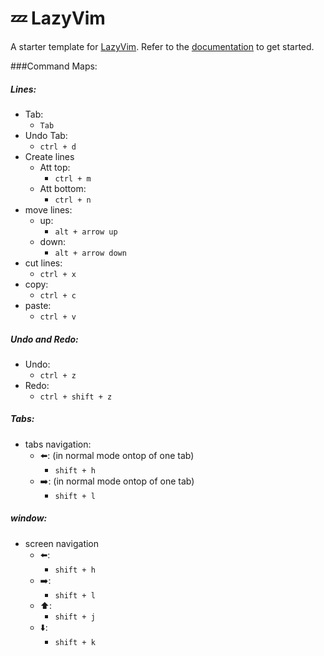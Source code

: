 # 💤 LazyVim

A starter template for [LazyVim](https://github.com/LazyVim/LazyVim).
Refer to the [documentation](https://lazyvim.github.io/installation) to get started.

###Command Maps:

##### Lines:
- Tab:
  - `Tab`
- Undo Tab:
  - `ctrl + d`
- Create lines
  - Att top:
    - `ctrl + m`
  - Att bottom:
    - `ctrl + n`
- move lines:
  - up:
    - `alt + arrow up`
  - down:
    - `alt + arrow down`
- cut lines:
  - `ctrl + x`
- copy:
  - `ctrl + c`
- paste:
  - `ctrl + v`
  
##### Undo and Redo:
- Undo:
  - `ctrl + z`
- Redo:
  - `ctrl + shift + z`

##### Tabs:
- tabs navigation:
  - ⬅️: (in normal mode ontop of one tab)
    - `shift + h`
  - ➡️: (in normal mode ontop of one tab)
    - `shift + l`   


##### window:
- screen navigation
  - ⬅️:
    - `shift + h`
  - ➡️:
    - `shift + l`
  - ⬆️:
    - `shift + j`
  - ⬇️:
    - `shift + k`   
